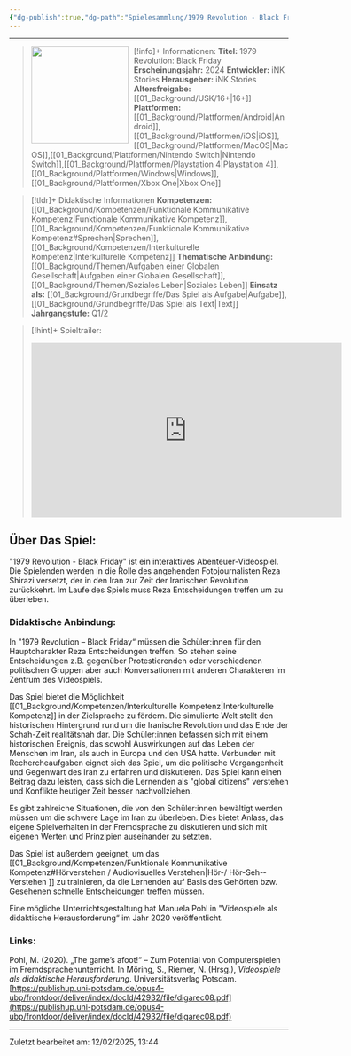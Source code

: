 ```yaml
---
{"dg-publish":true,"dg-path":"Spielesammlung/1979 Revolution - Black Friday.md","permalink":"/spielesammlung/1979-revolution-black-friday/","noteIcon":"2"}
---
```


---
>[!info]+ Informationen:
><img src="https://shared.akamai.steamstatic.com/store_item_assets/steam/apps/388320/capsule_616x353.jpg?t=1588171622" style="float:left;height:175px;padding-right:10px">**Titel:** 1979 Revolution: Black Friday
>**Erscheinungsjahr:** 2024
>**Entwickler:** iNK Stories
>**Herausgeber:** iNK Stories
>**Altersfreigabe:** [[01_Background/USK/16+\|16+]]
>**Plattformen:** [[01_Background/Plattformen/Android\|Android]],[[01_Background/Plattformen/iOS\|iOS]],[[01_Background/Plattformen/MacOS\|MacOS]],[[01_Background/Plattformen/Nintendo Switch\|Nintendo Switch]],[[01_Background/Plattformen/Playstation 4\|Playstation 4]],[[01_Background/Plattformen/Windows\|Windows]],[[01_Background/Plattformen/Xbox One\|Xbox One]]

>[!tldr]+ Didaktische Informationen
>**Kompetenzen:** [[01_Background/Kompetenzen/Funktionale Kommunikative Kompetenz\|Funktionale Kommunikative Kompetenz]],[[01_Background/Kompetenzen/Funktionale Kommunikative Kompetenz#Sprechen\|Sprechen]],[[01_Background/Kompetenzen/Interkulturelle Kompetenz\|Interkulturelle Kompetenz]]
>**Thematische Anbindung:** [[01_Background/Themen/Aufgaben einer Globalen Gesellschaft\|Aufgaben einer Globalen Gesellschaft]],[[01_Background/Themen/Soziales Leben\|Soziales Leben]]
>**Einsatz als:** [[01_Background/Grundbegriffe/Das Spiel als Aufgabe\|Aufgabe]],[[01_Background/Grundbegriffe/Das Spiel als Text\|Text]]
>**Jahrgangstufe:** Q1/2

>[!hint]+ Spieltrailer:
><iframe width="560" height="315" src="https://www.youtube.com/embed/_50OJ1uuGoc?si=j-mloRymoMaz00SO" title="YouTube video player" frameborder="0" allow="accelerometer; autoplay; clipboard-write; encrypted-media; gyroscope; picture-in-picture; web-share" referrerpolicy="strict-origin-when-cross-origin" allowfullscreen></iframe>


## Über Das Spiel:
"1979 Revolution - Black Friday" ist ein interaktives Abenteuer-Videospiel. Die Spielenden werden in die Rolle des angehenden Fotojournalisten Reza Shirazi versetzt, der in den Iran zur Zeit der Iranischen Revolution zurückkehrt. Im Laufe des Spiels muss Reza Entscheidungen treffen um zu überleben.
### Didaktische Anbindung:
In "1979 Revolution – Black Friday“ müssen die Schüler:innen für den Hauptcharakter Reza Entscheidungen treffen. So stehen seine Entscheidungen z.B. gegenüber Protestierenden oder verschiedenen politischen Gruppen aber auch Konversationen mit anderen Charakteren im Zentrum des Videospiels.

Das Spiel bietet die Möglichkeit [[01_Background/Kompetenzen/Interkulturelle Kompetenz\|Interkulturelle Kompetenz]] in der Zielsprache zu fördern. Die simulierte Welt stellt den historischen Hintergrund rund um die Iranische Revolution und das Ende der Schah-Zeit realitätsnah dar. Die Schüler:innen befassen sich mit einem historischen Ereignis, das sowohl Auswirkungen auf das Leben der Menschen im Iran, als auch in Europa und den USA hatte. Verbunden mit Rechercheaufgaben eignet sich das Spiel, um die politische Vergangenheit und Gegenwart des Iran zu erfahren und diskutieren. Das Spiel kann einen Beitrag dazu leisten, dass sich die Lernenden als "global citizens" verstehen und Konflikte heutiger Zeit besser nachvollziehen.

Es gibt zahlreiche ­Situationen, die von den Schüler:innen bewältigt werden müssen um die schwere Lage im Iran zu überleben. Dies bietet Anlass, das eigene Spielverhalten in der Fremdsprache zu diskutieren und sich mit eigenen Werten und Prinzipien auseinander zu setzten.

Das Spiel ist außerdem geeignet, um das  [[01_Background/Kompetenzen/Funktionale Kommunikative Kompetenz#Hörverstehen / Audiovisuelles Verstehen\|Hör­-/ Hör-Seh-­Verstehen ]] zu trainieren, da die Lernenden auf Basis des Gehörten bzw. Gesehenen schnelle Entscheidungen treffen müssen. 

Eine mögliche Unterrichtsgestaltung hat Manuela Pohl in "Videospiele als didaktische Herausforderung“ im Jahr 2020 veröffentlicht.

### Links:

Pohl, M. (2020). „The game’s afoot!“ – Zum Potential von Computerspielen im Fremdsprachenunterricht. In Möring, S., Riemer, N. (Hrsg.), *Videospiele als didaktische Herausforderung*. Universitätsverlag Potsdam. [https://publishup.uni-potsdam.de/opus4-ubp/frontdoor/deliver/index/docId/42932/file/digarec08.pdf](https://publishup.uni-potsdam.de/opus4-ubp/frontdoor/deliver/index/docId/42932/file/digarec08.pdf) 


---
Zuletzt bearbeitet am: 12/02/2025, 13:44
